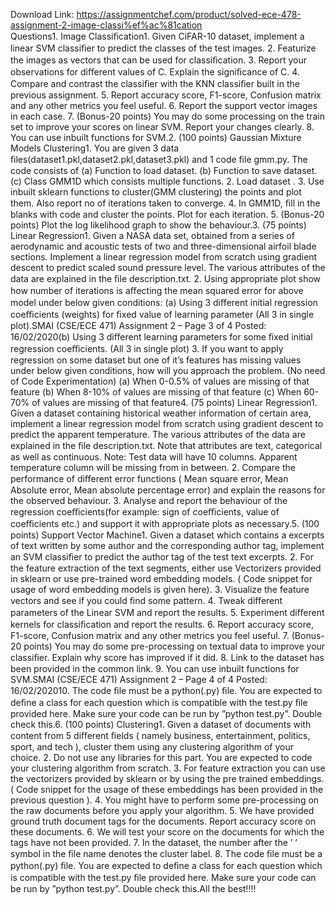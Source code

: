 Download Link: https://assignmentchef.com/product/solved-ece-478-assignment-2-image-classi%ef%ac%81cation
<br>
Questions1.  Image Classiﬁcation1. Given CiFAR-10 dataset, implement a linear SVM classiﬁer to predict the classes of the test images. 2. Featurize the images as vectors that can be used for classiﬁcation. 3. Report your observations for diﬀerent values of C. Explain the signiﬁcance of C. 4. Compare and contrast the classiﬁer with the KNN classiﬁer built in the previous assignment. 5. Report accuracy score, F1-score, Confusion matrix and any other metrics you feel useful. 6. Report the support vector images in each case. 7. (Bonus-20 points) You may do some processing on the train set to improve your scores on linear SVM. Report your changes clearly. 8. You can use inbuilt functions for SVM.2. (100 points) Gaussian Mixture Models Clustering1. You are given 3 data ﬁles(dataset1.pkl,dataset2.pkl,dataset3.pkl) and 1 code ﬁle gmm.py. The code consists of (a) Function to load dataset. (b) Function to save dataset. (c) Class GMM1D which consists multiple functions. 2. Load dataset . 3. Use inbuilt sklearn functions to cluster(GMM clustering) the points and plot them. Also report no of iterations taken to converge. 4. In GMM1D, ﬁll in the blanks with code and cluster the points. Plot for each iteration. 5. (Bonus-20 points) Plot the log likelihood graph to show the behaviour.3. (75 points) Linear Regression1. Given a NASA data set, obtained from a series of aerodynamic and acoustic tests of two and three-dimensional airfoil blade sections. Implement a linear regression model from scratch using gradient descent to predict scaled sound pressure level. The various attributes of the data are explained in the ﬁle description.txt. 2. Using appropriate plot show how number of iterations is aﬀecting the mean squared error for above model under below given conditions: (a) Using 3 diﬀerent initial regression coeﬃcients (weights) for ﬁxed value of learning parameter (All 3 in single plot).SMAI (CSE/ECE 471) Assignment 2 – Page 3 of 4 Posted: 16/02/2020(b) Using 3 diﬀerent learning parameters for some ﬁxed initial regression coeﬃcients. (All 3 in single plot) 3. If you want to apply regression on some dataset but one of it’s features has missing values under below given conditions, how will you approach the problem. (No need of Code Experimentation) (a) When 0-0.5% of values are missing of that feature (b) When 8-10% of values are missing of that feature (c) When 60-70% of values are missing of that feature4. (75 points) Linear Regression1. Given a dataset containing historical weather information of certain area, implement a linear regression model from scratch using gradient descent to predict the apparent temperature. The various attributes of the data are explained in the ﬁle description.txt. Note that attributes are text, categorical as well as continuous. Note: Test data will have 10 columns. Apparent temperature column will be missing from in between. 2. Compare the performance of diﬀerent error functions ( Mean square error, Mean Absolute error, Mean absolute percentage error) and explain the reasons for the observed behaviour. 3. Analyse and report the behaviour of the regression coeﬃcients(for example: sign of coeﬃcients, value of coeﬃcients etc.) and support it with appropriate plots as necessary.5. (100 points) Support Vector Machine1. Given a dataset which contains a excerpts of text written by some author and the corresponding author tag, implement an SVM classiﬁer to predict the author tag of the test text excerpts. 2. For the feature extraction of the text segments, either use Vectorizers provided in sklearn or use pre-trained word embedding models. ( Code snippet for usage of word embedding models is given here). 3. Visualize the feature vectors and see if you could ﬁnd some pattern. 4. Tweak diﬀerent parameters of the Linear SVM and report the results. 5. Experiment diﬀerent kernels for classiﬁcation and report the results. 6. Report accuracy score, F1-score, Confusion matrix and any other metrics you feel useful. 7. (Bonus-20 points) You may do some pre-processing on textual data to improve your classiﬁer. Explain why score has improved if it did. 8. Link to the dataset has been provided in the common link. 9. You can use inbuilt functions for SVM.SMAI (CSE/ECE 471) Assignment 2 – Page 4 of 4 Posted: 16/02/202010. The code ﬁle must be a python(.py) ﬁle. You are expected to deﬁne a class for each question which is compatible with the test.py ﬁle provided here. Make sure your code can be run by ”python test.py”. Double check this.6. (100 points) Clustering1. Given a dataset of documents with content from 5 diﬀerent ﬁelds ( namely business, entertainment, politics, sport, and tech ), cluster them using any clustering algorithm of your choice. 2. Do not use any libraries for this part. You are expected to code your clustering algorithm from scratch. 3. For feature extraction you can use the vectorizers provided by sklearn or by using the pre trained embeddings. ( Code snippet for the usage of these embeddings has been provided in the previous question ). 4. You might have to perform some pre-processing on the raw documents before you apply your algorithm. 5. We have provided ground truth document tags for the documents. Report accuracy score on these documents. 6. We will test your score on the documents for which the tags have not been provided. 7. In the dataset, the number after the ’ ’ symbol in the ﬁle name denotes the cluster label. 8. The code ﬁle must be a python(.py) ﬁle. You are expected to deﬁne a class for each question which is compatible with the test.py ﬁle provided here. Make sure your code can be run by ”python test.py”. Double check this.All the best!!!!